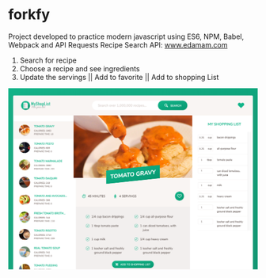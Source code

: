 # forkfy

Project developed to practice modern javascript using ES6, NPM, Babel, Webpack and API Requests
Recipe Search API: www.edamam.com

1. Search for recipe
2. Choose a recipe and see ingredients
3. Update the servings || Add to favorite || Add to shopping List

![The print of app](https://github.com/rafaelperozin/forkfy/blob/master/dist/img/my-shop-list-app.png)
